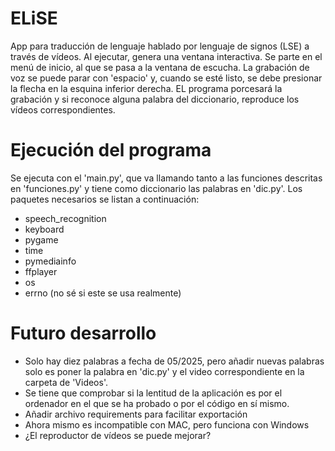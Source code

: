 # ELiSE
App para traducción de lenguaje hablado por lenguaje de signos (LSE) a través de vídeos. Al ejecutar, genera una ventana interactiva. Se parte en el menú de inicio, al que se pasa a la ventana de escucha. La grabación de voz se puede parar con 'espacio' y, cuando se esté listo, se debe presionar la flecha en la esquina inferior derecha. EL programa porcesará la grabación y si reconoce alguna palabra del diccionario, reproduce los vídeos correspondientes.

# Ejecución del programa
Se ejecuta con el 'main.py', que va llamando tanto a las funciones descritas en 'funciones.py' y tiene como diccionario las palabras en 'dic.py'.
Los paquetes necesarios se listan a continuación:
- speech_recognition
- keyboard
- pygame
- time
- pymediainfo
- ffplayer
- os
- errno (no sé si este se usa realmente)


# Futuro desarrollo
- Solo hay diez palabras a fecha de 05/2025, pero añadir nuevas palabras solo es poner la palabra en 'dic.py' y el video correspondiente en la carpeta de 'Videos'.
- Se tiene que comprobar si la lentitud de la aplicación es por el ordenador en el que se ha probado o por el código en sí mismo.
- Añadir archivo requirements para facilitar exportación
- Ahora mismo es incompatible con MAC, pero funciona con Windows
- ¿El reproductor de vídeos se puede mejorar?
